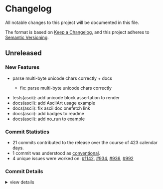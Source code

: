 # Changelog

All notable changes to this project will be documented in this file.

The format is based on [Keep a Changelog](https://keepachangelog.com/en/1.0.0/),
and this project adheres to [Semantic Versioning](https://semver.org/spec/v2.0.0.html).

## Unreleased

### New Features

 - <csr-id-5cc8ea62b8a7e467554ee7b20bb1e85fa36d4979/> parse multi-byte unicode chars correctly + docs
   * fix: parse multi-byte unicode chars correctly
* tests(ascii): add unicode block assertation to render
* docs(ascii): add AsciiArt usage example
* docs(ascii): fix ascii doc onefetch link
* docs(ascii): add badges to readme
* docs(ascii): add no_run to example

### Commit Statistics

<csr-read-only-do-not-edit/>

 - 21 commits contributed to the release over the course of 423 calendar days.
 - 1 commit was understood as [conventional](https://www.conventionalcommits.org).
 - 4 unique issues were worked on: [#1142](https://github.com/o2sh/onefetch/issues/1142), [#934](https://github.com/o2sh/onefetch/issues/934), [#936](https://github.com/o2sh/onefetch/issues/936), [#992](https://github.com/o2sh/onefetch/issues/992)

### Commit Details

<csr-read-only-do-not-edit/>

<details><summary>view details</summary>

 * **[#1142](https://github.com/o2sh/onefetch/issues/1142)**
    - Use workspace inheritance ([`83462df`](https://github.com/o2sh/onefetch/commit/83462df56b32082caf5718cd1665346765c6ee32))
 * **[#934](https://github.com/o2sh/onefetch/issues/934)**
    - Turn `AsciiArt.rs` into its own crate ([`1716519`](https://github.com/o2sh/onefetch/commit/17165192bf187fbd56298a53e34373d8329bfa3a))
 * **[#936](https://github.com/o2sh/onefetch/issues/936)**
    - Parse multi-byte unicode chars correctly + docs ([`5cc8ea6`](https://github.com/o2sh/onefetch/commit/5cc8ea62b8a7e467554ee7b20bb1e85fa36d4979))
 * **[#992](https://github.com/o2sh/onefetch/issues/992)**
    - Fix typo ([`fa80f33`](https://github.com/o2sh/onefetch/commit/fa80f3308ff6f19a3c62233ecbc9767ffa7b9ac9))
 * **Uncategorized**
    - Merge branch 'main' of github.com:o2sh/onefetch ([`6104bc2`](https://github.com/o2sh/onefetch/commit/6104bc2ecae02f39479ec022dfc6506404a0527a))
    - Cargo changelog --write ([`64e6117`](https://github.com/o2sh/onefetch/commit/64e6117b1cc2c2ac41dff99791c2a714317ecdf2))
    - Cargo changelog --write ([`871f98a`](https://github.com/o2sh/onefetch/commit/871f98a6b99e8ac28445951c545c7c32ca722079))
    - Bump version ([`dccd5a8`](https://github.com/o2sh/onefetch/commit/dccd5a8ccf51f10fb6e38af6b16735b3cac5b315))
    - Cargo changelog --write ([`7eb48ae`](https://github.com/o2sh/onefetch/commit/7eb48ae5c1ef2727a2bb070556aca21506667629))
    - Bump version ([`9cc5e52`](https://github.com/o2sh/onefetch/commit/9cc5e5295bfd678ae157a3fbcd8019ae6f7759e0))
    - Cargo clippy pedantic ([`ca1db57`](https://github.com/o2sh/onefetch/commit/ca1db57fd3e60656dd83993dc0a7ba6e8f0a6469))
    - Cargo changelog --write ([`83197c9`](https://github.com/o2sh/onefetch/commit/83197c9fa2f7ee36fe86af05743431921bdff68e))
    - Bump version ([`e42360d`](https://github.com/o2sh/onefetch/commit/e42360d1569cfab87d2f4d11a8c42e3401bd699f))
    - Cargo changelog --write ([`3d6d600`](https://github.com/o2sh/onefetch/commit/3d6d6001f1120508165e8ec6c1fad3660e316718))
    - Bump version ([`ae536d3`](https://github.com/o2sh/onefetch/commit/ae536d39edaaf55b395f32cea0a3b1b9586a1f15))
    - Merge branch 'main' of github.com:o2sh/onefetch ([`e57965a`](https://github.com/o2sh/onefetch/commit/e57965a82e2c11a9b0108db52d37d288dc6de5cd))
    - Cargo changelog --write ([`df0d5e8`](https://github.com/o2sh/onefetch/commit/df0d5e8af774b4c0676a94b81fed88dc10215f51))
    - Bump version ([`ca05166`](https://github.com/o2sh/onefetch/commit/ca05166f22910410f71615e6599e522e3885e64a))
    - Cargo clippy ([`0959021`](https://github.com/o2sh/onefetch/commit/095902190d4d6adf4548e203ffe3f5c680c08cd6))
    - Bump version ([`a39623a`](https://github.com/o2sh/onefetch/commit/a39623aee24e8f166cb4cc93aea051bd331dffc7))
    - Bump version ([`0a7fc67`](https://github.com/o2sh/onefetch/commit/0a7fc67bee24a9bfc7367ae6fdaee5bb336852c4))
</details>

